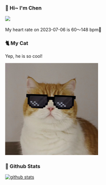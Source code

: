 ### 👋 Hi~ I'm Chen 

![](https://komarev.com/ghpvc/?username=z1cheng&style=flat)

My heart rate on 2023-07-06 is 60～148 bpm💖

### 🐈 My Cat
Yep, he is so cool!

<img src="/images/mycat.jpg" width="300px" />

### 🧐 Github Stats
[![github stats](https://github-readme-stats.vercel.app/api?username=z1cheng&show_icons=true&theme=default)](https://github.com/anuraghazra/github-readme-stats)

